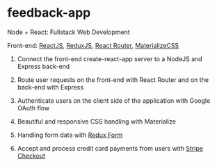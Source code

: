 # feedback-app

Node + React: Fullstack Web Development

Front-end: [ReactJS](https://reactjs.org/), [ReduxJS](https://redux.js.org/), [React Router](https://reacttraining.com/react-router/), [MaterializeCSS](https://materializecss.com/)

1. Connect the front-end create-react-app server to a NodeJS and Express back-end

2. Route user requests on the front-end with React Router and on the back-end with Express

3. Authenticate users on the client side of the application with Google OAuth flow

4. Beautiful and responsive CSS handling with Materialize

5. Handling form data with [Redux Form](https://redux-form.com/)

6. Accept and process credit card payments from users with [Stripe Checkout](https://stripe.com/payments/checkout)
